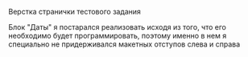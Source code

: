 Верстка странички тестового задания

 Блок "Даты" я постарался реализовать исходя из того, что его необходимо будет программировать, поэтому именно в нем я специально не придерживался макетных отступов слева и справа